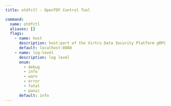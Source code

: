 ```yaml
---
title: otdfctl - OpenTDF Control Tool

command:
  name: otdfctl
  aliases: []
  flags:
    - name: host
      description: host:port of the Virtru Data Security Platform gRPC server
      default: localhost:8080
    - name: log-level
      description: log level
      enum:
        - debug
        - info
        - warn
        - error
        - fatal
        - panic
      default: info
---
```

